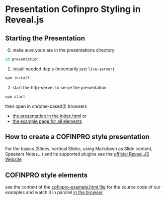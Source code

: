 # Presentation Cofinpro Styling in Reveal.js

## Starting the Presentation

0. make sure youn are in the presentations directory
  ```bash
  cd presentation
  ```
1. install needed dep.s (moentarily just `live-server`)
  ```bash
  npm install
  ```
2. start the http-server to serve the presentation
  ```bash
  npm start
  ```

then open in chrome-based(!) browsers

- [the presentation in the index.html](http://localhost:8088/) or
- [the example page for all elements](http://localhost:8088/cofinpro-example.html)

## How to create a COFINPRO style presentation

For the basics (Slides, vertical Slides, using Markdown as Slide content, Speakers Notes...) and its supported plugins see the [official Reveal.JS Website](https://revealjs.com/)

## COFINPRO style elements

 see the content of the [cofinpro-example.html file](./presentation/cofinpro-example.html) for the source code of our examples and watch it in parallel [in the browser](http://127.0.0.1:8088/cofinpro-example.html)
